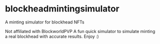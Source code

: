 # blockheadmintingsimulator
A minting simulator for blockhead NFTs

Not affiliated with BlockworldPVP
A fun quick simulator to simulate minting a real blockhead with accurate results. Enjoy :)
